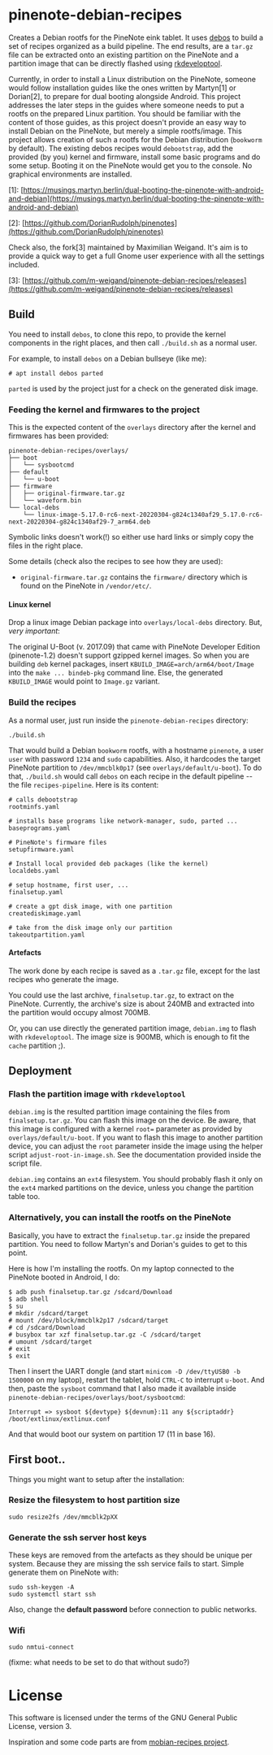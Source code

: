 # pinenote-debian-recipes

Creates a Debian rootfs for the PineNote eink tablet. It uses [debos](https://github.com/go-debos/debos) to build a set of recipes organized as a build pipeline. The end results, are a `tar.gz` file can be extracted onto an existing partition on the PineNote and a partition image that can be directly flashed using [rkdeveloptool](https://gitlab.com/pine64-org/quartz-bsp/rkdeveloptool).

Currently, in order to install a Linux distribution on the PineNote, someone would follow installation guides like the ones written by Martyn\[1\] or Dorian\[2\], to prepare for dual booting alongside Android. This project addresses the later steps in the guides where someone needs to put a rootfs on the prepared Linux partition. You should be familiar with the content of those guides, as this project doesn't provide an easy way to install Debian on the PineNote, but merely a simple rootfs/image. This project allows creation of such a rootfs for the Debian distribution (`bookworm` by default). The existing debos recipes would `debootstrap`, add the provided (by you) kernel and firmware, install some basic programs and do some setup. Booting it on the PineNote would get you to the console. No graphical environments are installed.

  \[1\]: [https://musings.martyn.berlin/dual-booting-the-pinenote-with-android-and-debian](https://musings.martyn.berlin/dual-booting-the-pinenote-with-android-and-debian)

  \[2\]:  [https://github.com/DorianRudolph/pinenotes](https://github.com/DorianRudolph/pinenotes)

Check also, the fork\[3\] maintained by Maximilian Weigand. It's aim is to provide a quick way to get a full Gnome user experience with all the settings included.

  \[3\]:  [https://github.com/m-weigand/pinenote-debian-recipes/releases](https://github.com/m-weigand/pinenote-debian-recipes/releases)

## Build

You need to install `debos`, to clone this repo, to provide the kernel components in the right places, and then call `./build.sh` as a normal user.

For example, to install `debos` on a Debian bullseye (like me):
```
# apt install debos parted
```
`parted` is used by the project just for a check on the generated disk image.

### Feeding the kernel and firmwares to the project

This is the expected content of the `overlays` directory after the kernel and firmwares has been provided:
```
pinenote-debian-recipes/overlays/
├── boot
│   └── sysbootcmd
├── default
│   └── u-boot
├── firmware
│   ├── original-firmware.tar.gz
│   └── waveform.bin
└── local-debs
    └── linux-image-5.17.0-rc6-next-20220304-g824c1340af29_5.17.0-rc6-next-20220304-g824c1340af29-7_arm64.deb
```
Symbolic links doesn't work(!) so either use hard links or simply copy the files in the right place.

Some details (check also the recipes to see how they are used):

- `original-firmware.tar.gz` contains the `firmware/` directory which is found on the PineNote in `/vendor/etc/`.

#### Linux kernel

Drop a linux image Debian package into `overlays/local-debs` directory. But, *very important*:

The original U-Boot (v. 2017.09) that came with PineNote Developer Edition (pinenote-1.2) doesn't support gzipped kernel images. So when you are building `deb` kernel packages, insert `KBUILD_IMAGE=arch/arm64/boot/Image` into the `make ... bindeb-pkg` command line. Else, the generated `KBUILD_IMAGE` would point to `Image.gz` variant.

### Build the recipes
As a normal user, just run inside the `pinenote-debian-recipes` directory:
```
./build.sh
```
That would build a Debian `bookworm` rootfs, with a hostname `pinenote`, a user `user` with password `1234` and `sudo` capabilities. Also, it hardcodes the target PineNote partition to `/dev/mmcblk0p17` (see `overlays/default/u-boot`).
To do that, `./build.sh` would call `debos` on each recipe in the default pipeline -- the file `recipes-pipeline`. Here is its content:
```
# calls debootstrap
rootminfs.yaml

# installs base programs like network-manager, sudo, parted ...
baseprograms.yaml

# PineNote's firmware files
setupfirmware.yaml

# Install local provided deb packages (like the kernel)
localdebs.yaml

# setup hostname, first user, ...
finalsetup.yaml

# create a gpt disk image, with one partition
creatediskimage.yaml

# take from the disk image only our partition
takeoutpartition.yaml
```
#### Artefacts
The work done by each recipe is saved as a `.tar.gz` file, except for the last recipes who generate the image.

You could use the last archive, `finalsetup.tar.gz`, to extract on the PineNote. Currently, the archive's size is about 240MB and extracted into the partition would occupy almost 700MB.

Or, you can use directly the generated partition image, `debian.img` to flash with `rkdeveloptool`. The image size is 900MB, which is enough to fit the `cache` partition ;).

## Deployment

### Flash the partition image with `rkdeveloptool`

`debian.img` is the resulted partition image containing the files from `finalsetup.tar.gz`. You can flash this image on the device. 
Be aware, that this image is configured with a kernel `root=` parameter as provided by `overlays/default/u-boot`. If you want to flash this image to another partition device, you can adjust the `root` parameter inside the image using the helper script `adjust-root-in-image.sh`. See the documentation provided inside the script file.

`debian.img` contains an `ext4` filesystem. You should probably flash it only on the `ext4` marked partitions on the device, unless you change the partition table too.

### Alternatively, you can install the rootfs on the PineNote
Basically, you have to extract the `finalsetup.tar.gz` inside the prepared partition. You need to follow Martyn's and Dorian's guides to get to this point.

Here is how I'm installing the rootfs. On my laptop connected to the PineNote booted in Android, I do:
```
$ adb push finalsetup.tar.gz /sdcard/Download
$ adb shell
$ su
# mkdir /sdcard/target
# mount /dev/block/mmcblk2p17 /sdcard/target
# cd /sdcard/Download
# busybox tar xzf finalsetup.tar.gz -C /sdcard/target
# umount /sdcard/target
# exit
$ exit
```
Then I insert the UART dongle (and start `minicom -D /dev/ttyUSB0 -b 1500000` on my laptop), restart the tablet, hold `CTRL-C` to interrupt `u-boot`. And then, paste the `sysboot` command that I also made it available inside `pinenote-debian-recipes/overlays/boot/sysbootcmd`:
```
Interrupt => sysboot ${devtype} ${devnum}:11 any ${scriptaddr} /boot/extlinux/extlinux.conf
```
And that would boot our system on partition 17 (11 in base 16).

## First boot..
Things you might want to setup after the installation:

### Resize the filesystem to host partition size
`sudo resize2fs /dev/mmcblk2pXX`

### Generate the ssh server host keys
These keys are removed from the artefacts as they should be unique per system. Because they are missing the ssh service fails to start. Simple generate them on PineNote with:
```
sudo ssh-keygen -A
sudo systemctl start ssh
```

Also, change the **default password** before connection to public networks.

### Wifi
`sudo nmtui-connect`

(fixme: what needs to be set to do that without sudo?)

# License

This software is licensed under the terms of the GNU General Public License, version 3.

Inspiration and some code parts are from [mobian-recipes project](https://salsa.debian.org/Mobian-team/mobian-recipes).
